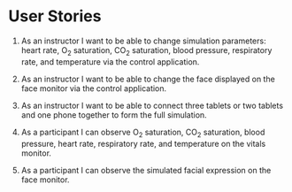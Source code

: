 # User Stories

1. As an instructor I want to be able to change simulation parameters: heart
rate, O<sub>2</sub> saturation, CO<sub>2</sub> saturation, blood pressure,
respiratory rate, and temperature via the control application.

1. As an instructor I want to be able to change the face displayed on the
face monitor via the control application.

1. As an instructor I want to be able to connect three tablets or two tablets
and one phone together to form the full simulation.

1. As a participant I can observe O<sub>2</sub> saturation, CO<sub>2</sub>
saturation, blood pressure, heart rate, respiratory rate, and temperature on the
vitals monitor.

1. As a participant I can observe the simulated facial expression on the face
monitor.
